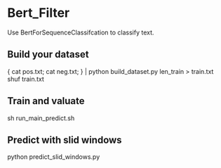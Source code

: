 # Bert_Filter

Use BertForSequenceClassifcation to classify text.

## Build your dataset
{ cat pos.txt; cat neg.txt; } | python build_dataset.py len_train > train.txt<br>
shuf train.txt 

## Train and valuate

sh run_main_predict.sh

## Predict with slid windows
python predict_slid_windows.py
